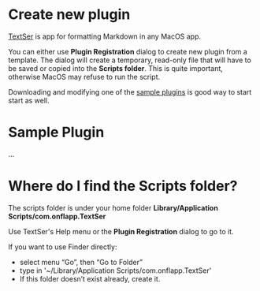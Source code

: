 # Create new plugin

[TextSer](https://onflapp.github.io/blog/pages/TextSer.html?utm_source=git) is app for formatting Markdown in any MacOS app.

You can either use **Plugin Registration** dialog to create new plugin from a template. The dialog will create a temporary, read-only file that will have to be saved or copied into the **Scripts folder**. This is quite important, otherwise MacOS may refuse to run the script.

Downloading and modifying one of the [sample plugins](https://github.com/onflapp/TextSerPlugins) is good way to start start as well.

# Sample Plugin

...

# Where do I find the Scripts folder?

The scripts folder is under your home folder **Library/Application Scripts/com.onflapp.TextSer**

Use TextSer's Help menu or the **Plugin Registration** dialog to go to it.

If you want to use Finder directly:

- select menu “Go”, then “Go to Folder”
- type in '~/Library/Application Scripts/com.onflapp.TextSer'
- If this folder doesn’t exist already, create it.
